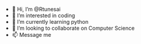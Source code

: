 - 👋 Hi, I’m @Rtunesai
- 👀 I’m interested in coding
- 🌱 I’m currently learning python
- 💞️ I’m looking to collaborate on Computer Science
- 📫 Message me

<!---
Rtunesai/Rtunesai is a ✨ special ✨ repository because its `README.md` (this file) appears on your GitHub profile.
You can click the Preview link to take a look at your changes.
--->
